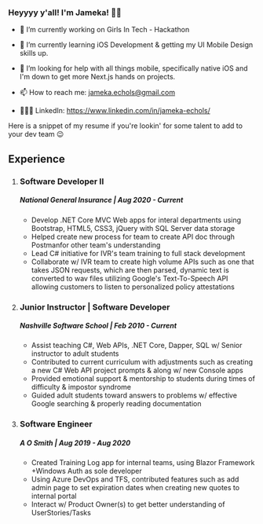 ### Heyyyy y'all! I'm Jameka! 👋🏽


- 🔭 I’m currently working on Girls In Tech - Hackathon
- 🌱 I’m currently learning iOS Development & getting my UI Mobile Design skills up. 
- 🤔 I’m looking for help with all things mobile, specifically native iOS and I'm down to get more Next.js hands on projects.

- 📫 How to reach me: jameka.echols@gmail.com
- 👩🏽‍💻 LinkedIn: https://www.linkedin.com/in/jameka-echols/

Here is a snippet of my resume if you're lookin' for some talent to add to your dev team 😉

## Experience 
1. ### Software Developer II
     ##### National General Insurance  | Aug 2020 - Current
     * Develop .NET Core MVC Web apps for interal departments using Bootstrap, HTML5, CSS3, jQuery with SQL Server data storage
     * Helped create new process for team to create API doc through Postmanfor other team's understanding
     * Lead C# initiative for IVR's team training to full stack development
     * Collaborate w/ IVR team to create high volume APIs such as one that takes JSON requests, which are then parsed, dynamic text is converted to wav files utilizing Google's Text-To-Speech API allowing customers to listen to personalized policy attestations

2. ### Junior Instructor | Software Developer
     ##### Nashville Software School  | Feb 2010 - Current
     * Assist teaching C#, Web APIs, .NET Core, Dapper, SQL w/ Senior instructor to adult students
     * Contributed to current curriculum with adjustments such as creating a new C# Web API project prompts & along w/ new Console apps
     * Provided emotional support & mentorship to students during times of difficulty & impostor syndrome
     * Guided adult students toward answers to problems w/ effective Google searching & properly reading documentation

3. ### Software Engineer
     ##### A O Smith | Aug 2019 - Aug 2020
     * Created Training Log app for internal teams, using Blazor Framework +Windows Auth as sole developer
     * Using Azure DevOps and TFS, contributed features such as add admin page to set expiration dates when creating new quotes to internal portal
     * Interact w/ Product Owner(s) to get better understanding of UserStories/Tasks
